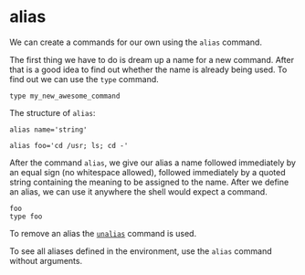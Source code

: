 # alias

We can create a commands for our own using the `alias` command.

The first thing we have to do is dream up a name for a new command. After that is a good
idea to find out whether the name is already being used. To find out we can use the
`type` command.

```shell
type my_new_awesome_command
```

The structure of `alias`:

```shell
alias name='string'
```

```shell
alias foo='cd /usr; ls; cd -'
```

After the command `alias`, we give our alias a name followed immediately by an equal
sign (no whitespace allowed), followed immediately by a quoted string containing the
meaning to be assigned to the name. After we define an alias, we can use it anywhere the
shell would expect a command.

```shell
foo
type foo
```

To remove an alias the [`unalias`](unalias.md) command is used.

To see all aliases defined in the environment, use the `alias` command without
arguments.

